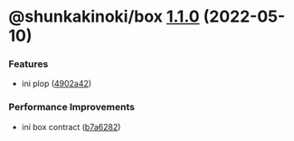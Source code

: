 # @shunkakinoki/box [1.1.0](https://github.com/shunkakinoki/contracts/compare/@shunkakinoki/box@1.0.1...@shunkakinoki/box@1.1.0) (2022-05-10)

### Features

- ini plop ([4902a42](https://github.com/shunkakinoki/contracts/commit/4902a42cb444649ca80bfbffd33285da9d43f218))

### Performance Improvements

- ini box contract ([b7a6282](https://github.com/shunkakinoki/contracts/commit/b7a6282b134a1959d6481d8444f1642bbcc8191b))
